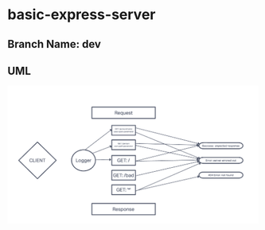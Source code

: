 # basic-express-server

## Branch Name: dev

## UML

![basic-express-server whiteboard](./umlimg/lab02UML.png)
